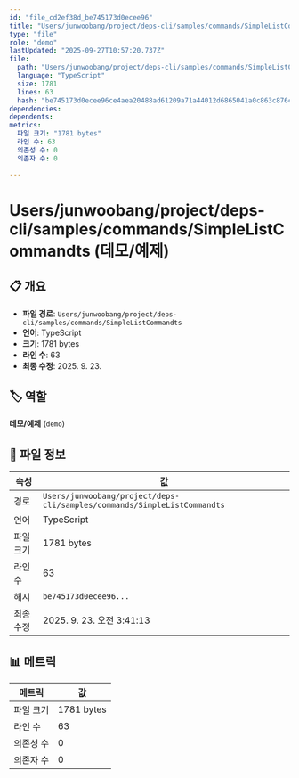 ```yaml
---
id: "file_cd2ef38d_be745173d0ecee96"
title: "Users/junwoobang/project/deps-cli/samples/commands/SimpleListCommandts (데모/예제)"
type: "file"
role: "demo"
lastUpdated: "2025-09-27T10:57:20.737Z"
file:
  path: "Users/junwoobang/project/deps-cli/samples/commands/SimpleListCommandts"
  language: "TypeScript"
  size: 1781
  lines: 63
  hash: "be745173d0ecee96ce4aea20488ad61209a71a44012d6865041a0c863c876c28"
dependencies:
dependents:
metrics:
  파일 크기: "1781 bytes"
  라인 수: 63
  의존성 수: 0
  의존자 수: 0

---
```


# Users/junwoobang/project/deps-cli/samples/commands/SimpleListCommandts (데모/예제)

## 📋 개요

- **파일 경로**: `Users/junwoobang/project/deps-cli/samples/commands/SimpleListCommandts`
- **언어**: TypeScript
- **크기**: 1781 bytes
- **라인 수**: 63
- **최종 수정**: 2025. 9. 23.

## 🏷️ 역할

**데모/예제** (`demo`)

## 📄 파일 정보

| 속성 | 값 |
|------|----|
| 경로 | `Users/junwoobang/project/deps-cli/samples/commands/SimpleListCommandts` |
| 언어 | TypeScript |
| 파일 크기 | 1781 bytes |
| 라인 수 | 63 |
| 해시 | `be745173d0ecee96...` |
| 최종 수정 | 2025. 9. 23. 오전 3:41:13 |

## 📊 메트릭

| 메트릭 | 값 |
|--------|----|
| 파일 크기 | 1781 bytes |
| 라인 수 | 63 |
| 의존성 수 | 0 |
| 의존자 수 | 0 |


